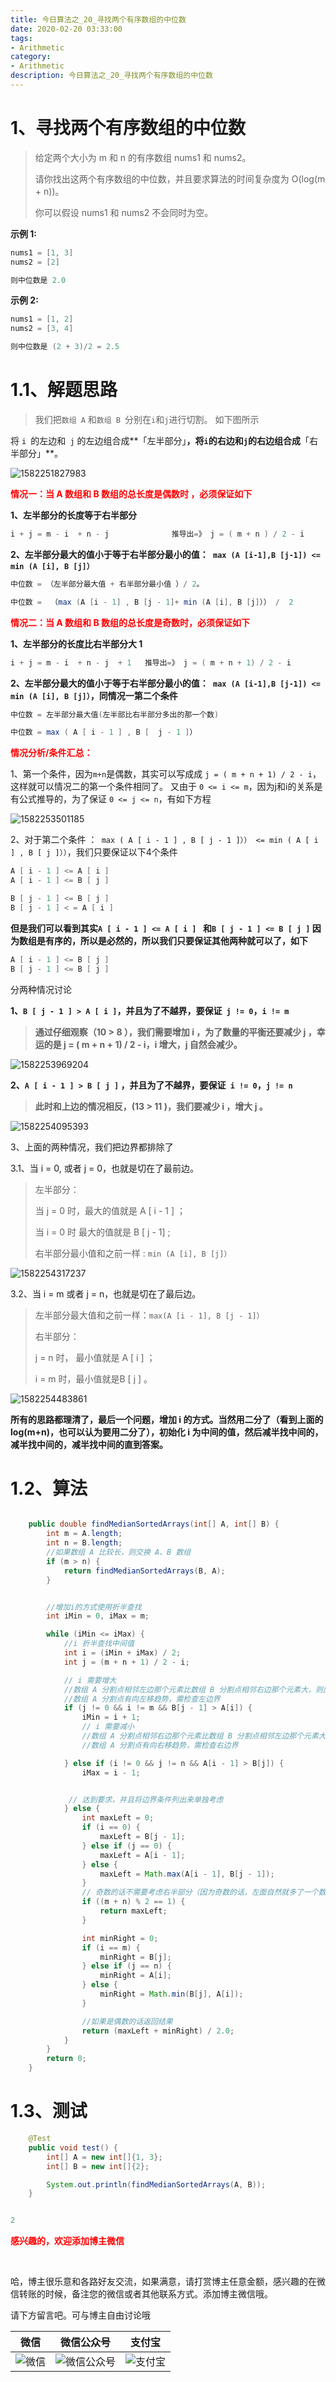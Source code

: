 ```yaml
---
title: 今日算法之_20_寻找两个有序数组的中位数
date: 2020-02-20 03:33:00
tags: 
- Arithmetic
category: 
- Arithmetic
description: 今日算法之_20_寻找两个有序数组的中位数
---
```




# 1、寻找两个有序数组的中位数
> 给定两个大小为 m 和 n 的有序数组 nums1 和 nums2。
>
> 请你找出这两个有序数组的中位数，并且要求算法的时间复杂度为 O(log(m + n))。
>
> 你可以假设 nums1 和 nums2 不会同时为空。   
>
> 

**示例 1:**

```java
nums1 = [1, 3]
nums2 = [2]

则中位数是 2.0
```

**示例 2:**

```java
nums1 = [1, 2]
nums2 = [3, 4]

则中位数是 (2 + 3)/2 = 2.5
```



# 1.1、解题思路 

> 我们把`数组 A` 和`数组 B `分别在` i `和` j `进行切割。 如下图所示



将 `i `的左边和` j` 的左边组合成**「左半部分」**，将` i `的右边和` j `的右边组合成**「右半部分」**。




![1582251827983](https://raw.githubusercontent.com/HealerJean/HealerJean.github.io/master/blogImages/1582251827983.png)



**<font color="red">情况一：当 A 数组和 B 数组的总长度是偶数时 ，必须保证如下</font>**  



**1、左半部分的长度等于右半部分**

```java
i + j = m - i  + n - j              推导出=》 j = ( m + n ) / 2 - i
```



**2、左半部分最大的值小于等于右半部分最小的值：` max (A [i-1],B [j-1]) <= min (A [i], B [j]）`**      

```java
中位数 = （左半部分最大值 + 右半部分最小值 ）/ 2。

中位数 =  （max (A [i - 1] , B [j - 1]+ min (A [i], B [j]）） /  2
```



**<font color="red">情况二：当 A 数组和 B 数组的总长度是奇数时，必须保证如下</font>**      



**1、左半部分的长度比右半部分大 1**     

```java
i + j = m - i  + n - j  + 1   推导出=》 j = ( m + n + 1) / 2 - i
```



**2、左半部分最大的值小于等于右半部分最小的值：` max (A [i-1],B [j-1]) <= min (A [i], B [j]）`，同情况一第二个条件**      

```java
中位数 = 左半部分最大值(左半部比右半部分多出的那一个数)   

中位数 = max ( A [ i - 1 ] , B [  j - 1 ]）
```



**<font color="red">情况分析/条件汇总：</font>**

1、第一个条件，因为`m+n`是偶数，其实可以写成成 `j = ( m + n + 1) / 2 - i`，这样就可以情况二的第一个条件相同了。    又由于 `0 <= i <= m`，因为j和i的关系是有公式推导的，为了保证  `0 <= j <= n`，有如下方程   



![1582253501185](https://raw.githubusercontent.com/HealerJean/HealerJean.github.io/master/blogImages/1582253501185.png)



2、对于第二个条件    ：` max ( A [ i - 1 ] , B [ j - 1 ]）） <= min ( A [ i ] , B [ j ]））`，我们只要保证以下4个条件  

```java
A [ i - 1 ] <= A [ i ]  
A [ i - 1 ] <= B [ j ]    

B [ j - 1 ] <= B [ j ]
B [ j - 1 ] < = A [ i ]   
```



**但是我们可以看到其实`A [ i - 1 ] <= A [ i ] ` 和`B [ j - 1 ] <= B [ j ]` 因为数组是有序的，所以是必然的，所以我们只要保证其他两种就可以了，如下**  

```java
A [ i - 1 ] <= B [ j ]    
B [ j - 1 ] <= B [ j ]
```



分两种情况讨论       

**1、`B [ j - 1 ] > A [ i ]`，并且为了不越界，要保证` j != 0`，`i != m`**       

> **通过仔细观察（10  > 8 ），我们需要增加 i ，为了数量的平衡还要减少 j ，幸运的是 j = ( m + n + 1) / 2 - i，i 增大，j 自然会减少。**  



![1582253969204](https://raw.githubusercontent.com/HealerJean/HealerJean.github.io/master/blogImages/1582253969204.png)



   

**2、`A [ i - 1 ] > B [ j ]` ，并且为了不越界，要保证` i != 0`，`j != n`**   

>**此时和上边的情况相反，(13 > 11 )，我们要减少 i ，增大 j 。**

![1582254095393](https://raw.githubusercontent.com/HealerJean/HealerJean.github.io/master/blogImages/1582254095393.png)



3、上面的两种情况，我们把边界都排除了     

3.1、当 i = 0, 或者 j = 0，也就是切在了最前边。   

> 左半部分：      
>
> 当 j = 0 时，最大的值就是 A [ i - 1 ] ；     
>
> 当 i = 0 时    最大的值就是 B [ j - 1] ;    
>
> 右半部分最小值和之前一样   :  `min (A [i], B [j]）`



![1582254317237](https://raw.githubusercontent.com/HealerJean/HealerJean.github.io/master/blogImages/1582254317237.png)



3.2、当 i = m 或者 j = n，也就是切在了最后边。    

> 左半部分最大值和之前一样：`max(A [i - 1], B [j - 1]）`       
>
> 右半部分：    
>
>  j = n 时， 最小值就是 A [ i ] ；      
>
>  i = m 时，最小值就是B [ j ] 。     



![1582254483861](https://raw.githubusercontent.com/HealerJean/HealerJean.github.io/master/blogImages/1582254483861.png)  







**所有的思路都理清了，最后一个问题，增加 i 的方式。当然用二分了（看到上面的log(m+n)，也可以认为要用二分了），初始化 i 为中间的值，然后减半找中间的，减半找中间的，减半找中间的直到答案。**





# 1.2、算法

```java

    public double findMedianSortedArrays(int[] A, int[] B) {
        int m = A.length;
        int n = B.length;
        //如果数组 A 比较长，则交换 A、B 数组
        if (m > n) {
            return findMedianSortedArrays(B, A);
        }


        //增加i的方式使用折半查找
        int iMin = 0, iMax = m;

        while (iMin <= iMax) {
            //i 折半查找中间值
            int i = (iMin + iMax) / 2;
            int j = (m + n + 1) / 2 - i;

            // i 需要增大
            //数组 A 分割点相邻左边那个元素比数组 B 分割点相邻右边那个元素大，则应该将数组 A 分割点向右移，数组 B 分割点向左移
            //数组 A 分割点有向左移趋势，需检查左边界
            if (j != 0 && i != m && B[j - 1] > A[i]) {
                iMin = i + 1;
                // i 需要减小
                //数组 A 分割点相邻右边那个元素比数组 B 分割点相邻左边那个元素大，则应该将数组 A 分割点向左移，数组 B 分割点向右移
                //数组 A 分割点有向右移趋势，需检查右边界

            } else if (i != 0 && j != n && A[i - 1] > B[j]) {
                iMax = i - 1;


             // 达到要求，并且将边界条件列出来单独考虑
            } else { 
                int maxLeft = 0;
                if (i == 0) {
                    maxLeft = B[j - 1];
                } else if (j == 0) {
                    maxLeft = A[i - 1];
                } else {
                    maxLeft = Math.max(A[i - 1], B[j - 1]);
                }
                // 奇数的话不需要考虑右半部分（因为奇数的话，左面自然就多了一个数字）
                if ((m + n) % 2 == 1) {
                    return maxLeft;
                }

                int minRight = 0;
                if (i == m) {
                    minRight = B[j];
                } else if (j == n) {
                    minRight = A[i];
                } else {
                    minRight = Math.min(B[j], A[i]);
                }

                //如果是偶数的话返回结果
                return (maxLeft + minRight) / 2.0;
            }
        }
        return 0;
    }
```




# 1.3、测试 

```java
    @Test
    public void test() {
        int[] A = new int[]{1, 3};
        int[] B = new int[]{2};

        System.out.println(findMedianSortedArrays(A, B));
    }


2
```








  **<font  color="red">感兴趣的，欢迎添加博主微信 </font>**       

​    

哈，博主很乐意和各路好友交流，如果满意，请打赏博主任意金额，感兴趣的在微信转账的时候，备注您的微信或者其他联系方式。添加博主微信哦。    

请下方留言吧。可与博主自由讨论哦   



|微信 | 微信公众号|支付宝|
|:-------:|:-------:|:------:|
| ![微信](https://raw.githubusercontent.com/HealerJean/HealerJean.github.io/master/assets/img/tctip/weixin.jpg)|![微信公众号](https://raw.githubusercontent.com/HealerJean/HealerJean.github.io/master/assets/img/my/qrcode_for_gh_a23c07a2da9e_258.jpg)|![支付宝](https://raw.githubusercontent.com/HealerJean/HealerJean.github.io/master/assets/img/tctip/alpay.jpg) |



<link rel="stylesheet" href="https://unpkg.com/gitalk/dist/gitalk.css">

<script src="https://unpkg.com/gitalk@latest/dist/gitalk.min.js"></script> 
<div id="gitalk-container"></div>    
 <script type="text/javascript">
    var gitalk = new Gitalk({
		clientID: `1d164cd85549874d0e3a`,
		clientSecret: `527c3d223d1e6608953e835b547061037d140355`,
		repo: `HealerJean.github.io`,
		owner: 'HealerJean',
		admin: ['HealerJean'],
		id: 'AAAAAAAAAAAAAAA',
    });
    gitalk.render('gitalk-container');
</script> 

